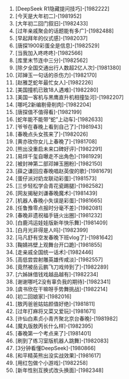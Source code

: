 
1. [DeepSeek R1隐藏提问技巧]-[1982222]
1. [今天是大年初二]-[1981952]
1. [大年初二回门叙旧]-[1982433]
1. [过年亲戚聚会的话题能有多广]-[1982488]
1. [早起拜年的仪式感]-[1982037]
1. [唐探1900彩蛋全是信息]-[1982529]
1. [当我加入咚咚咚]-[1982566]
1. [库里末节连中三分]-[1982562]
1. [除夕全国交通出行人数超2亿人次]-[1981380]
1. [邓婵玉一句话的杀伤力]-[1982170]
1. [赵雅芝蛇年最忙女人]-[1982226]
1. [美国撞机已致18人遇难]-[1982280]
1. [美国一客机与黑鹰直升机相撞坠河]-[1982207]
1. [哪吒2新编剔骨削肉]-[1982204]
1. [唐探值不值得看]-[1982199]
1. [蛇年能不能带“蛇”上动车]-[1982633]
1. [爷爷在春晚上看到自己了]-[1981943]
1. [春晚点头女孩来了]-[1982026]
1. [黄亦玫你女儿上春晚了]-[1981708]
1. [熊出没重启未来口碑好评]-[1982291]
1. [易烊千玺自曝走不出角色]-[1981929]
1. [被封神第二部邓婵玉圈粉]-[1982150]
1. [薛之谦回应春晚唱赵英俊的歌]-[1981679]
1. [蛋仔派对奶龙联动彩蛋]-[1981573]
1. [三步轻松学会青花瓷踢腿]-[1982582]
1. [网友揭秘刘谦春晚魔术]-[1981439]
1. [机器人春晚小失误是彩蛋]-[1981665]
1. [任鲁豫零点报时分毫不差]-[1982081]
1. [春晚非遗祝福手链火出圈]-[1981232]
1. [白鹿鸿运娃娃版新年快乐舞]-[1981409]
1. [白月光非得是人吗]-[1982399]
1. [马凡舒有空发春晚下班vlog了]-[1981642]
1. [鞠婧祎壁上观舞台开口跪]-[1981855]
1. [走亲戚全国统一话术]-[1982446]
1. [高低尝尝射雕英雄传咸淡]-[1982557]
1. [竟然被岳云鹏飞刀戏帅到了]-[1982289]
1. [六姊妹借钱戏越品越有]-[1982234]
1. [谢谢哪吒2没有辜负我的期待]-[1982341]
1. [虞书欣在干嘛呀手势舞挑战]-[1982214]
1. [初二回娘家]-[1982016]
1. [敖丙爸爸姑姑颜值好绝]-[1981811]
1. [过年打麻将又菜又爱玩]-[1981671]
1. [许仙白素贞小青齐聚北京台春晚]-[1981982]
1. [魔丸版敖丙长什么样]-[1982395]
1. [春晚第一个考点来了]-[1981401]
1. [刷到了练习室版机器人跳舞]-[1982083]
1. [3分钟看懂DeepSeek]-[1980866]
1. [和平精英熊出没实战效果]-[1981617]
1. [用红包做个小游戏]-[1982258]
1. [新年性别互换式改头换面]-[1982348]